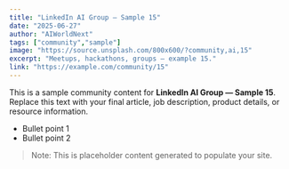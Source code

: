 ```yaml
---
title: "LinkedIn AI Group — Sample 15"
date: "2025-06-27"
author: "AIWorldNext"
tags: ["community","sample"]
image: "https://source.unsplash.com/800x600/?community,ai,15"
excerpt: "Meetups, hackathons, groups — example 15."
link: "https://example.com/community/15"
---
```


This is a sample community content for **LinkedIn AI Group — Sample 15**. Replace this text with your final article, job description, product details, or resource information.

- Bullet point 1
- Bullet point 2

> Note: This is placeholder content generated to populate your site.
